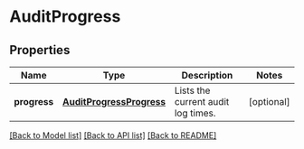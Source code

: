 # AuditProgress

## Properties
Name | Type | Description | Notes
------------ | ------------- | ------------- | -------------
**progress** | [**AuditProgressProgress**](AuditProgressProgress.md) | Lists the current audit log times. | [optional] 

[[Back to Model list]](../README.md#documentation-for-models) [[Back to API list]](../README.md#documentation-for-api-endpoints) [[Back to README]](../README.md)


